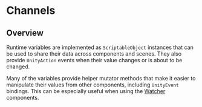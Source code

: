 # Channels

## Overview

Runtime variables are implemented as `ScriptableObject` instances that can be used to share their data across components and scenes.
They also provide `UnityAction` events when their value changes or is about to be changed.

Many of the variables provide helper mutator methods that make it easier to manipulate their values from other components, including `UnityEvent` bindings.
This can be especially useful when using the [Watcher](watchers.md) components.

